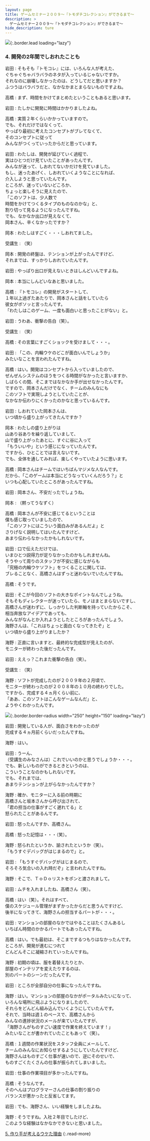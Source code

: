 ```yaml
---
layout: page
title: ゲームセミナー２００９〜『トモダチコレクション』ができるまで〜
description: >
  ゲームセミナー２００９〜『トモダチコレクション』ができるまで〜
hide_description: ture
---
```


![](/interviews/jp/etc/seminar2009/vol1/img/mainvisual4.jpg){:.border.lead loading="lazy"}

### 4. 開発の2年間でしおれたことも

岩田
: そもそも『トモコレ』には、いろんな人が考えた、<br>ぐちゃぐちゃバラバラのネタが入っているじゃないですか。<br>それなのに崩壊しなかったのは、どうしてだと思いますか？<br>ふつうはバラバラだと、なかなかまとまらないものですよね。

高橋
: まず、時間をかけてまとめたということもあると思います。

岩田
: たしかに開発に時間はかかりましたよね。

高橋
: 実質２年くらいかかっていますので。<br>でも、それだけではなくって、<br>やっぱり最初に考えたコンセプトがブレてなくて、<br>そのコンセプトに従って<br>みんながつくっていったからだと思っています。

岩田
: わたしは、開発が延びていく過程で、<br>実はひとつだけ見ていたことがあったんです。<br>みんなが迷って、しおれてないかだけを見ていました。<br>もし、迷ったあげく、しおれていくようなことになれば、<br>介入しようと思っていたんです。<br>ところが、迷っていないどころか、<br>ちょっと楽しそうに見えたので、<br>「このソフトは、少人数で<br>時間をかけてつくるタイプのものなのかな」と、<br>割り切って見るようになったんですね。<br>でも、なかなか出口が見えなくて、<br>岡本さん、辛くなかったですか？

岡本
: わたしはすごく・・・しおれてました。

受講生
: （笑）

岡本
: 開発の終盤は、テンションが上がったんですけど、<br>それまでは、すっかりしおれていたんです。

岩田
: やっぱり出口が見えないときはしんどいんですよね。

岡本
: 本当にしんどいなあと思いました。

高橋
: 『トモコレ』の開発がスタートして、<br>１年以上過ぎたあたりで、岡本さんと話をしていたら<br>彼女がボソッと言ったんです。<br>「わたしはこのゲーム、一度も面白いと思ったことがない」と。

岩田
: うわあ、衝撃の告白（笑）。

受講生
: （笑）

高橋
: その言葉にすごくショックを受けまして・・・。

岩田
: 「この、内輪ウケのどこが面白いんでしょうか」<br>みたいなことを言われたんですね。

高橋
: はい。開発はコンセプトから入っていましたので、<br>ぜんぜんシステムのほうをつくる時間がなかったと言いますか、<br>しばらくの間、そこまではなかなか手が出せなかったんです。<br>ですので、岡本さんだけでなく、チームのみんなにも<br>このソフトで実現しようとしていたことが、<br>なかなか伝わりにくかったのかなと思っているんです。

岩田
: しおれていた岡本さんは、<br>いつ頃から盛り上がってきたんですか？

岡本
: わたしの盛り上がりは<br>山あり谷ありを繰り返していまして、<br>山で盛り上がったあとに、すぐに谷に入って<br>「もういいや」という感じになっていたんです。<br>ですから、ひとことでは言えないです。<br>でも、全体を通してみれば、楽しくやっていたように思います。

高橋
: 岡本さんはチームではいちばんマジメな人なんです。<br>だから、「このゲームは本当にどうなっていくんだろう？」と<br>いつも心配していたところがあったんですね。

岩田
: 岡本さん、不安だったでしょうね。

岡本
: （黙ってうなずく）

高橋
: 岡本さんが不安に感じてるということは<br>僕も感じ取っていましたので、<br>「このソフトにはこういう面白みがあるんだよ」と<br>さりげなく説明してはいたんですけど、<br>あまり伝わらなかったかもしれないです。

岩田
: 口で伝えただけでは、<br>いまひとつ説得力が足りなかったのかもしれませんね。<br>そうやって周りのスタッフが不安に感じながらも<br>「究極の内輪ウケソフト」をつくることに関しては、<br>ブレることなく、高橋さんはずっと迷わないでいたんですね。

高橋
: そうです。

岩田
: そこが今回のソフトの大きなポイントなんでしょうね。<br>そもそもディレクターが迷っていたら、モノはまとまらないですし、<br>高橋さんが迷わずに、しっかりした判断軸を持っていたからこそ、<br>相当奔放なアイデアであっても、<br>みんながなんとか入れようとしたところがあったんでしょう。<br>海野さんは、「これはちょっと面白くなってきたぞ」と<br>いつ頃から盛り上がりましたか？　

海野
: 正直に言いますと、最終的な完成型が見えたのが、<br>モニターが終わった後だったんです。

岩田
: ええっ？これまた衝撃の告白（笑）。

受講生
: （笑）

海野
: ソフトが完成したのが２００９年の２月頃で、<br>モニターが終わったのが２００８年の１０月の終わりでした。<br>ですから、完成する４ヵ月くらい前に、<br>「ああ、このソフトはこんなゲームなんだ」と、<br>ようやくわかったんです。

![](/interviews/jp/etc/seminar2009/vol1/img/photo7.jpg){:.border.border-radius width="250" height="150" loading="lazy"}

岩田
: 開発している人が、面白さをわかったのが<br>完成する４ヵ月前くらいだったんですね。

海野
: はい。

岩田
: うーん、<br>（受講生のみなさんは）これでいいのかと思うでしょうか・・・。<br>でも、新しいものができるときというのは、<br>こういうことなのかもしれないです。<br>でも、それまでは、<br>あまりテンションが上がらなかったんですか？

海野
: 確か、モニターに入る前の時期に<br>高橋さんと坂本さんから呼び出されて、<br>「君の担当の仕事がすごく遅れてる」と<br>怒られたことがあるんです。

岩田
: 怒ったんですか、高橋さん。

高橋
: 怒った記憶は・・・（笑）。

海野
: 怒られたというか、諭されたというか（笑）。<br>「もうすぐデバッグがはじまるので」と。

岩田
: 「もうすぐデバッグがはじまるので、<br>そろそろ気合いの入れ時だぞ」と言われたんですね。

海野
: そこで、ＴｏＤｏリストをポンと渡されまして。

岩田
: ムチを入れましたね、高橋さん（笑）。

高橋
: はい（笑）。それはすべて、<br>僕のスケジュール管理がまずかったからだと思うんですけど、<br>後半になってきて、海野さんの担当するパートが・・・。

岩田
: マンションの部屋のなかではやることはたくさんあるし<br>いちばん時間のかかるパートでもあったんですね。

高橋
: はい。でも最初は、そこまでするつもりはなかったんです。<br>ところが、開発が進むにつれて<br>どんどんそこに凝縮されていったんですね。

海野
: 初期の頃は、服を着替えたりとか、<br>部屋のインテリアを変えたりするのは、<br>別のパートのシーンだったんです。

岩田
: ところが全部自分の仕事になったんですね。

海野
: はい。マンションの部屋のなかがポータルみたいになって、<br>いろんな場所に飛ぶようになりましたので、<br>それらをどんどん組み込んでいくようにしていたんです。<br>それで、当時は週１のペースで、高橋さんから<br>みんなの進捗状況のメールが来ていたんですが、<br>「海野さんがものすごい速度で作業を終えています！」<br>みたいなことが書かれていたこともあって（笑）。

高橋
: １週間の作業状況をスタッフ全員にメールして、<br>チームのみんなにお知らせするようにしていたんですけど、<br>海野さんはものすごく仕事が速いので、逆にそのせいで、<br>ものすごくたくさんの仕事が振られてしまいました。

岩田
: 仕事の作業項目が多かったんですね。

高橋
: そうなんです。<br>そのへんはプログラマーさんの仕事の割り振りの<br>バランスが悪かったと反省してます。

岩田
: でも、海野さん、いい経験をしましたよね。

海野
: そうですね。入社２年目でしたけど、<br>このような経験はなかなかできないと思いました。

[5. 作り手が考えるウケた理由](5.md)
{:.read-more}

